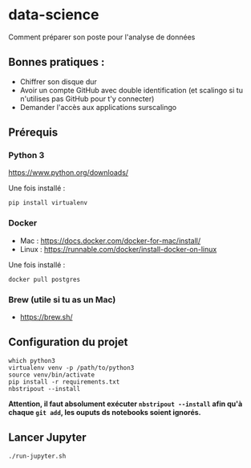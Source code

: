 # data-science
Comment préparer son poste pour l'analyse de données

## Bonnes pratiques :
- Chiffrer son disque dur
- Avoir un compte GitHub avec double identification (et scalingo si tu n'utilises pas GitHub pour t'y connecter)
- Demander l'accès aux applications surscalingo

## Prérequis

### Python 3
https://www.python.org/downloads/

Une fois installé :
```
pip install virtualenv
```

### Docker
- Mac : https://docs.docker.com/docker-for-mac/install/
- Linux : https://runnable.com/docker/install-docker-on-linux

Une fois installé : 
```
docker pull postgres
```

### Brew (utile si tu as un Mac)
- https://brew.sh/

## Configuration du projet
```
which python3
virtualenv venv -p /path/to/python3
source venv/bin/activate
pip install -r requirements.txt
nbstripout --install
```
__Attention, il faut absolument exécuter `nbstripout --install` afin qu'à chaque `git add`,
les ouputs ds notebooks soient ignorés.__

## Lancer Jupyter
```
./run-jupyter.sh
```
